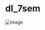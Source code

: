# dl_7sem
![image](https://github.com/user-attachments/assets/e8d0fd35-a196-4b28-afc0-651dd24e4e64)
